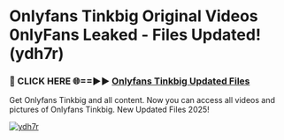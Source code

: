 # Onlyfans Tinkbig Original Videos 0nlyFans Leaked - Files Updated! (ydh7r)

<h3>🔴 CLICK HERE 🌐==►► <a href="https://tinyurl.com/2m67pmp6" rel="nofollow">Onlyfans Tinkbig Updated Files</a></h3>

Get Onlyfans Tinkbig and all content. Now you can access all videos and pictures of Onlyfans Tinkbig. New Updated Files 2025!

[![ydh7r](https://i.imgur.com/H4QAA4z.gif)](https://tinyurl.com/2m67pmp6)